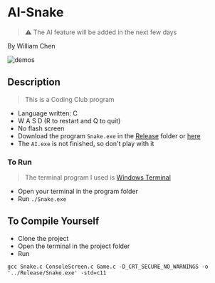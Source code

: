 # AI-Snake

>:warning: The AI feature will be added in the next few days

By William Chen

![demos](https://image.alkaid.cloud/Github/Snake/demo.gif)

## Description

> This is a Coding Club program

- Language written: C
- W A S D (R to restart and Q to quit)
- No flash screen
- Download the program `Snake.exe` in the [Release](https://github.com/BIKA-C/AI-Snake/tree/main/Release) folder or [here](https://github.com/BIKA-C/AI-Snake/releases/tag/v0.1)
- The `AI.exe` is not finished, so don't play with it

### To Run

> The terminal program I used is [Windows Terminal](https://www.microsoft.com/en-ca/p/windows-terminal/9n0dx20hk701?activetab=pivot:overviewtab)

- Open your terminal in the program folder
- Run `./Snake.exe`

## To Compile Yourself

- Clone the project
- Open the terminal in the project folder
- Run

``` shell
gcc Snake.c ConsoleScreen.c Game.c -D_CRT_SECURE_NO_WARNINGS -o '../Release/Snake.exe' -std=c11
```

